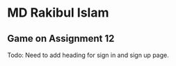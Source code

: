 # MD Rakibul Islam
## Game on Assignment 12


Todo: Need to add heading for sign in and sign up page.
